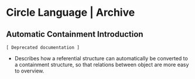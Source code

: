 ﻿Circle Language | Archive
=========================

Automatic Containment Introduction
----------------------------------

`[ Deprecated documentation ]`

- Describes how a referential structure can automatically be converted to a containment structure, so that relations between object are more easy to overview.